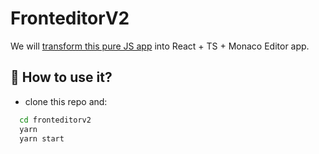 # FronteditorV2

We will [transform this pure JS app](https://github.com/maykbrito/fronteditor) into React + TS + Monaco Editor app.

## 🔄 How to use it?

* clone this repo and:

```sh
  cd fronteditorv2
  yarn
  yarn start
```